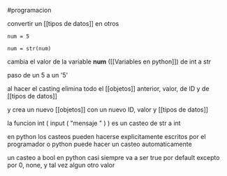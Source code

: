 #programacion

convertir un [[tipos de datos]] en otros
```
num = 5

num = str(num)
```

cambia el valor de la variable **num** ([[Variables en python]]) de int a str 

paso de un 5 a un '5'

al hacer el casting elimina todo el [[objetos]] anterior, valor, de ID y de [[tipos de datos]]

y crea un nuevo [[objetos]] con un nuevo ID, valor y [[tipos de datos]]

la funcion 
	int ( input ( "mensaje " ) ) 
es un casteo de str a int

en python los casteos pueden hacerse explicitamente escritos por el programador 
o python puede hacer un casteo automaticamente 

un casteo a bool en python casi siempre va a ser true por default
excepto por 0, none, y tal vez algun otro valor

